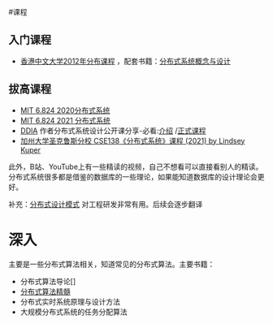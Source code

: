 #课程
## 入门课程
* [香港中文大学2012年分布课程](https://www.bilibili.com/video/BV1L741157c9/?vd_source=34cd8d2b0fb479356f12c97a7c49b68a)
，配套书籍：[分布式系统概念与设计]()
## 拔高课程
* [MIT 6.824 2020分布式系统](https://www.bilibili.com/video/BV1R7411t71W)
* [MIT 6.824 2021 分布式系统](https://www.bilibili.com/video/BV16f4y1z7kn/?spm_id_from=333.337.search-card.all.click&vd_source=34cd8d2b0fb479356f12c97a7c49b68a)
* [DDIA](https://book.douban.com/subject/30329536/) 作者分布式系统设计公开课分享-必看:[介绍](https://www.bilibili.com/video/BV1p84y187t3/?vd_source=34cd8d2b0fb479356f12c97a7c49b68a) /[正式课程](https://www.bilibili.com/video/BV1J3411876e/)
* [加州大学圣克鲁斯分校 CSE138《分布式系统》课程 (2021) by Lindsey Kuper](https://b23.tv/VisFvCo)

此外，B站、YouTube上有一些精读的视频，自己不想看可以直接看别人的精读。 分布式系统很多都是借鉴的数据库的一些理论，如果能知道数据库的设计理论会更好。


补充：[分布式设计模式](https://martinfowler.com/articles/patterns-of-distributed-systems/) 对工程研发非常有用。后续会逐步翻译
# 深入

主要是一些分布式算法相关，知道常见的分布式算法。主要书籍：

* 分布式算法导论[]
* [分布式算法精髓](https://item.jd.com/13200799.html)
* 分布式实时系统原理与设计方法
* 大规模分布式系统的任务分配算法

